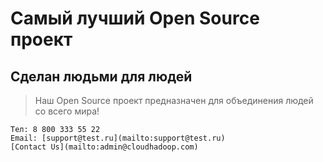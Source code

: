 # Самый лучший Open Source проект

## Сделан людьми для людей

> Наш Open Source проект предназначен для объединения людей со всего мира!

    Тел: 8 800 333 55 22
    Email: [support@test.ru](mailto:support@test.ru)
    [Contact Us](mailto:admin@cloudhadoop.com)
